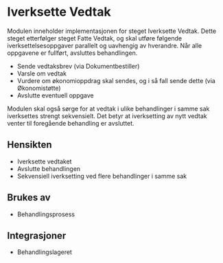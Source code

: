 # Iverksette Vedtak

Modulen inneholder implementasjonen for steget Iverksette Vedtak. Dette steget etterfølger steget Fatte Vedtak, og skal utføre følgende iverksettelsesoppgaver parallelt og uavhengig av hverandre. Når alle oppgavene er fullført, avsluttes behandlingen.

* Sende vedtaksbrev (via Dokumentbestiller)
* Varsle om vedtak
* Vurdere om økonomioppdrag skal sendes, og i så fall sende dette (via Økonomistøtte)
* Avslutte eventuell oppgave

Modulen skal også sørge for at vedtak i ulike behandlinger i samme sak iverksettes strengt sekvensielt. Det betyr at iverksetting av nytt vedtak venter til foregående behandling er avsluttet.

## Hensikten

* Iverksette vedtaket
* Avslutte behandlingen
* Sekvensiell iverksetting ved flere behandlinger i samme sak

## Brukes av

* Behandlingsprosess

## Integrasjoner

* Behandlingslageret